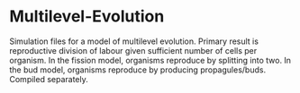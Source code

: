 # Multilevel-Evolution

Simulation files for a model of multilevel evolution. Primary result is reproductive division of labour given sufficient number of cells per organism.
In the fission model, organisms reproduce by splitting into two. In the bud model, organisms reproduce by producing propagules/buds. Compiled separately. 
